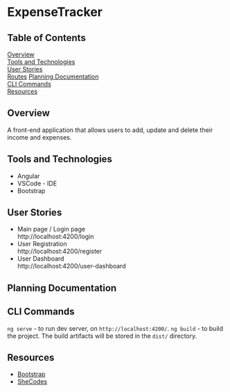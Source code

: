 # ExpenseTracker

## Table of Contents
[Overview](#overview)  
[Tools and Technologies](#tools-and-technologies)  
[User Stories](#user-stories)  
[Routes](#routes)
[Planning Documentation](#planning-documentation)  
[CLI Commands](#cli-commands)   
[Resources](#resources)

## Overview
A front-end application that allows users to add, update and delete their income and expenses.

## Tools and Technologies
* Angular
* VSCode - IDE
* Bootstrap 

## User Stories
* Main page / Login page  
http://localhost:4200/login
* User Registration  
http://localhost:4200/register
* User Dashboard  
http://localhost:4200/user-dashboard

## Planning Documentation

## CLI Commands
`ng serve` - to run dev server, on `http://localhost:4200/`.
`ng build` - to build the project. The build artifacts will be stored in the `dist/` directory.

## Resources 
* [Bootstrap](https://ng-bootstrap.github.io)
* [SheCodes](https://palettes.shecodes.io)
